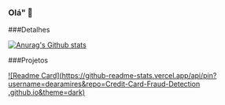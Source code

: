 ### Olá" 👋



###Detalhes


[![Anurag's Github stats](https://github-readme-stats.vercel.app/api?username=dearamires&show_icons=true&theme=dark)](https://github.com/anuraghazra/github-readme-stats)

###Projetos

[![Readme Card](https://github-readme-stats.vercel.app/api/pin?username=dearamires&repo=Credit-Card-Fraud-Detection .github.io&theme=dark)](https://github.com/anuraghazra/github-readme-stats)
